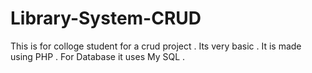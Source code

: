 # Library-System-CRUD
This is for colloge student for a crud project .
Its very basic .
It is made using PHP .
For Database it uses My SQL .
